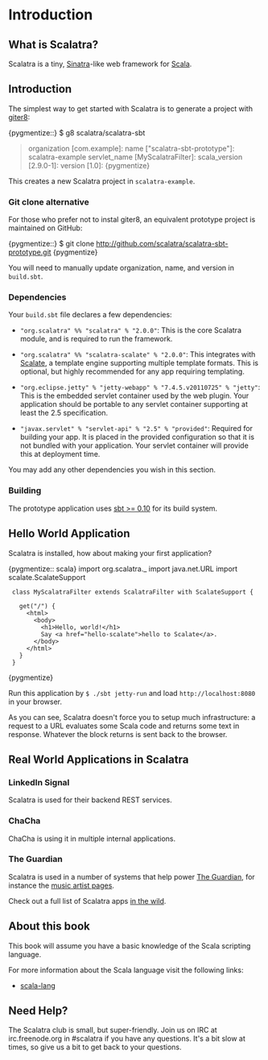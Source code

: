 Introduction
=============

What is Scalatra?
----------------

Scalatra is a tiny, [Sinatra](http://www.sinatrarb.com/)-like web framework for [Scala](http://www.scala-lang.org/).

Introduction
------------
The simplest way to get started with Scalatra is to generate a project with [giter8](http://github.com/n8han/gitter8):

{pygmentize::}
$ g8 scalatra/scalatra-sbt
> organization [com.example]: 
> name ["scalatra-sbt-prototype"]: scalatra-example
> servlet_name [MyScalatraFilter]:
> scala_version [2.9.0-1]:
> version [1.0]:
{pygmentize}

This creates a new Scalatra project in `scalatra-example`.

### Git clone alternative

For those who prefer not to instal giter8, an equivalent prototype project is
maintained on GitHub:

{pygmentize::}
$ git clone http://github.com/scalatra/scalatra-sbt-prototype.git
{pygmentize}

You will need to manually update organization, name, and version in `build.sbt`.

### Dependencies

Your `build.sbt` file declares a few dependencies:

* `"org.scalatra" %% "scalatra" % "2.0.0"`: This is the core Scalatra module,
  and is required to run the framework.

* `"org.scalatra" %% "scalatra-scalate" % "2.0.0"`: This integrates with 
  [Scalate](http://scalate.fusesource.org), a template engine supporting multiple
  template formats.  This is optional, but highly recommended for any app requiring
  templating.

* `"org.eclipse.jetty" % "jetty-webapp" % "7.4.5.v20110725" % "jetty"`: This is the
  embedded servlet container used by the web plugin.  Your application should be
  portable to any servlet container supporting at least the 2.5 specification.

* `"javax.servlet" % "servlet-api" % "2.5" % "provided"`: Required for building your
  app.  It is placed in the provided configuration so that it is not bundled with
  your application.  Your servlet container will provide this at deployment time.

You may add any other dependencies you wish in this section.

### Building

The prototype application uses [sbt >= 0.10](http://github.com/harrah/xsbt) for
its build system.


Hello World Application
-----------------------

Scalatra is installed, how about making your first application?

{pygmentize:: scala}
     import org.scalatra._
     import java.net.URL
     import scalate.ScalateSupport

     class MyScalatraFilter extends ScalatraFilter with ScalateSupport {

       get("/") {
         <html>
           <body>
             <h1>Hello, world!</h1>
             Say <a href="hello-scalate">hello to Scalate</a>.
           </body>
         </html>
       }
     }
{pygmentize}
     
Run this application by `$ ./sbt jetty-run` and load
`http://localhost:8080` in your browser.

As you can see, Scalatra doesn't force you to setup much infrastructure: a
request to a URL evaluates some Scala code and returns some text in response.
Whatever the block returns is sent back to the browser.


Real World Applications in Scalatra
----------------------------------

### LinkedIn Signal

Scalatra is used for their backend REST services.

### ChaCha

ChaCha is using it in multiple internal applications.

### The Guardian

Scalatra is used in a number of systems that help power [The Guardian](http:///www.guardian.co.uk/), for instance the [music artist pages](http://www.guardian.co.uk/info/developer-blog/2011/jun/23/internet).

Check out a full list of Scalatra apps [in the wild][in-the-wild].

[in-the-wild]: http://www.scalatra.org/built-with.html

About this book
---------------
This book will assume you have a basic knowledge of the Scala scripting language.

For more information about the Scala language visit the following links:

* [scala-lang](http://www.scala-lang.org/)

Need Help? 
----------

The Scalatra club is small, but super-friendly.  Join us on IRC at
irc.freenode.org in #scalatra if you have any questions.  It's a bit
slow at times, so give us a bit to get back to your questions.
